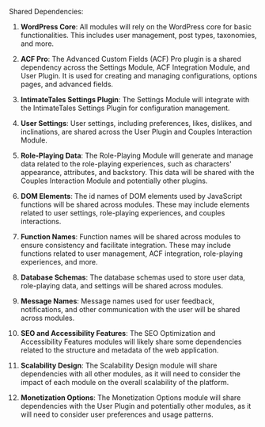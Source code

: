 Shared Dependencies:

1. **WordPress Core**: All modules will rely on the WordPress core for basic functionalities. This includes user management, post types, taxonomies, and more.

2. **ACF Pro**: The Advanced Custom Fields (ACF) Pro plugin is a shared dependency across the Settings Module, ACF Integration Module, and User Plugin. It is used for creating and managing configurations, options pages, and advanced fields.

3. **IntimateTales Settings Plugin**: The Settings Module will integrate with the IntimateTales Settings Plugin for configuration management.

4. **User Settings**: User settings, including preferences, likes, dislikes, and inclinations, are shared across the User Plugin and Couples Interaction Module.

5. **Role-Playing Data**: The Role-Playing Module will generate and manage data related to the role-playing experiences, such as characters' appearance, attributes, and backstory. This data will be shared with the Couples Interaction Module and potentially other plugins.

6. **DOM Elements**: The id names of DOM elements used by JavaScript functions will be shared across modules. These may include elements related to user settings, role-playing experiences, and couples interactions.

7. **Function Names**: Function names will be shared across modules to ensure consistency and facilitate integration. These may include functions related to user management, ACF integration, role-playing experiences, and more.

8. **Database Schemas**: The database schemas used to store user data, role-playing data, and settings will be shared across modules.

9. **Message Names**: Message names used for user feedback, notifications, and other communication with the user will be shared across modules.

10. **SEO and Accessibility Features**: The SEO Optimization and Accessibility Features modules will likely share some dependencies related to the structure and metadata of the web application.

11. **Scalability Design**: The Scalability Design module will share dependencies with all other modules, as it will need to consider the impact of each module on the overall scalability of the platform.

12. **Monetization Options**: The Monetization Options module will share dependencies with the User Plugin and potentially other modules, as it will need to consider user preferences and usage patterns.